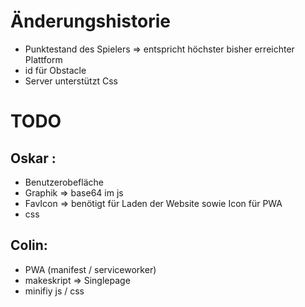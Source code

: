 # Änderungshistorie
- Punktestand des Spielers 
    => entspricht höchster bisher erreichter Plattform
- id für Obstacle
- Server unterstützt Css

# TODO 

## Oskar : 
- Benutzerobefläche
- Graphik => base64 im js
- FavIcon => benötigt für Laden der Website sowie Icon für PWA
- css

## Colin:
- PWA (manifest / serviceworker)
- makeskript => Singlepage
- minifiy js / css
